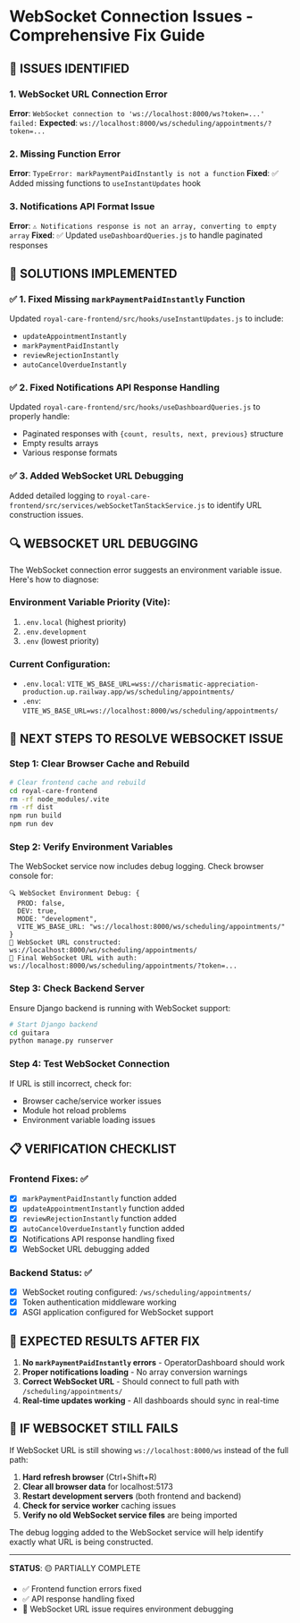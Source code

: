 # WebSocket Connection Issues - Comprehensive Fix Guide

## 🚨 ISSUES IDENTIFIED

### 1. WebSocket URL Connection Error

**Error**: `WebSocket connection to 'ws://localhost:8000/ws?token=...' failed:`
**Expected**: `ws://localhost:8000/ws/scheduling/appointments/?token=...`

### 2. Missing Function Error

**Error**: `TypeError: markPaymentPaidInstantly is not a function`
**Fixed**: ✅ Added missing functions to `useInstantUpdates` hook

### 3. Notifications API Format Issue

**Error**: `⚠️ Notifications response is not an array, converting to empty array`
**Fixed**: ✅ Updated `useDashboardQueries.js` to handle paginated responses

## 🔧 SOLUTIONS IMPLEMENTED

### ✅ 1. Fixed Missing `markPaymentPaidInstantly` Function

Updated `royal-care-frontend/src/hooks/useInstantUpdates.js` to include:

- `updateAppointmentInstantly`
- `markPaymentPaidInstantly`
- `reviewRejectionInstantly`
- `autoCancelOverdueInstantly`

### ✅ 2. Fixed Notifications API Response Handling

Updated `royal-care-frontend/src/hooks/useDashboardQueries.js` to properly handle:

- Paginated responses with `{count, results, next, previous}` structure
- Empty results arrays
- Various response formats

### ✅ 3. Added WebSocket URL Debugging

Added detailed logging to `royal-care-frontend/src/services/webSocketTanStackService.js` to identify URL construction issues.

## 🔍 WEBSOCKET URL DEBUGGING

The WebSocket connection error suggests an environment variable issue. Here's how to diagnose:

### Environment Variable Priority (Vite):

1. `.env.local` (highest priority)
2. `.env.development`
3. `.env` (lowest priority)

### Current Configuration:

- `.env.local`: `VITE_WS_BASE_URL=wss://charismatic-appreciation-production.up.railway.app/ws/scheduling/appointments/`
- `.env`: `VITE_WS_BASE_URL=ws://localhost:8000/ws/scheduling/appointments/`

## 🚀 NEXT STEPS TO RESOLVE WEBSOCKET ISSUE

### Step 1: Clear Browser Cache and Rebuild

```bash
# Clear frontend cache and rebuild
cd royal-care-frontend
rm -rf node_modules/.vite
rm -rf dist
npm run build
npm run dev
```

### Step 2: Verify Environment Variables

The WebSocket service now includes debug logging. Check browser console for:

```
🔍 WebSocket Environment Debug: {
  PROD: false,
  DEV: true,
  MODE: "development",
  VITE_WS_BASE_URL: "ws://localhost:8000/ws/scheduling/appointments/"
}
🔗 WebSocket URL constructed: ws://localhost:8000/ws/scheduling/appointments/
🔗 Final WebSocket URL with auth: ws://localhost:8000/ws/scheduling/appointments/?token=...
```

### Step 3: Check Backend Server

Ensure Django backend is running with WebSocket support:

```bash
# Start Django backend
cd guitara
python manage.py runserver
```

### Step 4: Test WebSocket Connection

If URL is still incorrect, check for:

- Browser cache/service worker issues
- Module hot reload problems
- Environment variable loading issues

## 📋 VERIFICATION CHECKLIST

### Frontend Fixes: ✅

- [x] `markPaymentPaidInstantly` function added
- [x] `updateAppointmentInstantly` function added
- [x] `reviewRejectionInstantly` function added
- [x] `autoCancelOverdueInstantly` function added
- [x] Notifications API response handling fixed
- [x] WebSocket URL debugging added

### Backend Status: ✅

- [x] WebSocket routing configured: `/ws/scheduling/appointments/`
- [x] Token authentication middleware working
- [x] ASGI application configured for WebSocket support

## 🎯 EXPECTED RESULTS AFTER FIX

1. **No `markPaymentPaidInstantly` errors** - OperatorDashboard should work
2. **Proper notifications loading** - No array conversion warnings
3. **Correct WebSocket URL** - Should connect to full path with `/scheduling/appointments/`
4. **Real-time updates working** - All dashboards should sync in real-time

## 🔧 IF WEBSOCKET STILL FAILS

If WebSocket URL is still showing `ws://localhost:8000/ws` instead of the full path:

1. **Hard refresh browser** (Ctrl+Shift+R)
2. **Clear all browser data** for localhost:5173
3. **Restart development servers** (both frontend and backend)
4. **Check for service worker** caching issues
5. **Verify no old WebSocket service files** are being imported

The debug logging added to the WebSocket service will help identify exactly what URL is being constructed.

---

**STATUS**: 🟡 PARTIALLY COMPLETE

- ✅ Frontend function errors fixed
- ✅ API response handling fixed
- 🔄 WebSocket URL issue requires environment debugging
